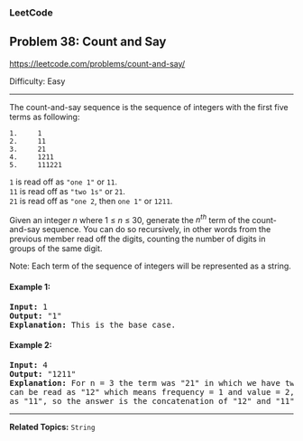 ### LeetCode 
## Problem 38: Count and Say

https://leetcode.com/problems/count-and-say/

Difficulty: Easy

---

The count-and-say sequence is the sequence of integers with the first five terms as following:

```
1.     1
2.     11
3.     21
4.     1211
5.     111221
```

```1``` is read off as ```"one 1"``` or ```11```. <br />
```11``` is read off as ```"two 1s"``` or ```21```. <br />
```21``` is read off as ```"one 2```, then ```one 1"``` or ```1211```.

Given an integer *n* where 1 ≤ *n* ≤ 30, generate the *n<sup>th</sup>* term of the count-and-say sequence. You can do so recursively, in other words from the previous member read off the digits, counting the number of digits in groups of the same digit.

Note: Each term of the sequence of integers will be represented as a string.

#### Example 1:

<pre>
<b>Input:</b> 1
<b>Output:</b> "1"
<b>Explanation:</b> This is the base case.
</pre>

#### Example 2:
<pre>
<b>Input:</b> 4
<b>Output:</b> "1211"
<b>Explanation:</b> For n = 3 the term was "21" in which we have two groups "2" and "1", "2" <br>can be read as "12" which means frequency = 1 and value = 2, the same way "1" is read <br>as "11", so the answer is the concatenation of "12" and "11" which is "1211".
</pre>

---

**Related Topics:** 
```String```